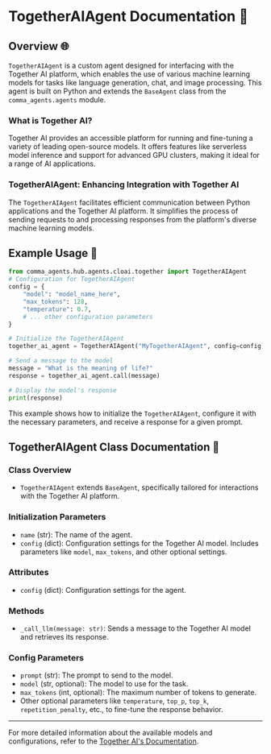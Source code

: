 # TogetherAIAgent Documentation 📘

## Overview 🌐
`TogetherAIAgent` is a custom agent designed for interfacing with the Together AI platform, which enables the use of various machine learning models for tasks like language generation, chat, and image processing. This agent is built on Python and extends the `BaseAgent` class from the `comma_agents.agents` module.

### What is Together AI?
Together AI provides an accessible platform for running and fine-tuning a variety of leading open-source models. It offers features like serverless model inference and support for advanced GPU clusters, making it ideal for a range of AI applications.

### TogetherAIAgent: Enhancing Integration with Together AI
The `TogetherAIAgent` facilitates efficient communication between Python applications and the Together AI platform. It simplifies the process of sending requests to and processing responses from the platform's diverse machine learning models.

## Example Usage 🚀

```python
from comma_agents.hub.agents.cloai.together import TogetherAIAgent
# Configuration for TogetherAIAgent
config = {
    "model": "model_name_here",
    "max_tokens": 128,
    "temperature": 0.7,
    # ... other configuration parameters
}

# Initialize the TogetherAIAgent
together_ai_agent = TogetherAIAgent("MyTogetherAIAgent", config=config)

# Send a message to the model
message = "What is the meaning of life?"
response = together_ai_agent.call(message)

# Display the model's response
print(response)
```

This example shows how to initialize the `TogetherAIAgent`, configure it with the necessary parameters, and receive a response for a given prompt.

## TogetherAIAgent Class Documentation 📖

### Class Overview
- `TogetherAIAgent` extends `BaseAgent`, specifically tailored for interactions with the Together AI platform.

### Initialization Parameters
- `name` (str): The name of the agent.
- `config` (dict): Configuration settings for the Together AI model. Includes parameters like `model`, `max_tokens`, and other optional settings.

### Attributes
- `config` (dict): Configuration settings for the agent.

### Methods
- `_call_llm(message: str)`: Sends a message to the Together AI model and retrieves its response.

### Config Parameters
- `prompt` (str): The prompt to send to the model.
- `model` (str, optional): The model to use for the task.
- `max_tokens` (int, optional): The maximum number of tokens to generate.
- Other optional parameters like `temperature`, `top_p`, `top_k`, `repetition_penalty`, etc., to fine-tune the response behavior.

---

For more detailed information about the available models and configurations, refer to the [Together AI's Documentation](https://docs.together.ai/docs/inference-models).